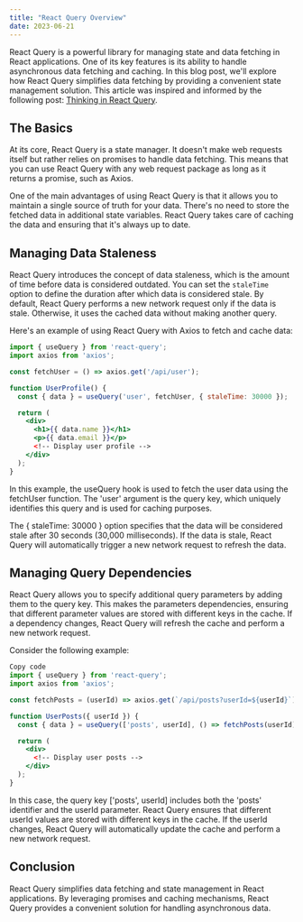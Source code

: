 ```yaml
---
title: "React Query Overview"
date: 2023-06-21
---
```


React Query is a powerful library for managing state and data fetching in React applications. One of its key features is its ability to handle asynchronous data fetching and caching. In this blog post, we'll explore how React Query simplifies data fetching by providing a convenient state management solution. This article was inspired and informed by the following post: [Thinking in React Query](https://tkdodo.eu/blog/thinking-in-react-query?utm_source=reactdigest&utm_medium&utm_campaign=1664).

## The Basics

At its core, React Query is a state manager. It doesn't make web requests itself but rather relies on promises to handle data fetching. This means that you can use React Query with any web request package as long as it returns a promise, such as Axios.

One of the main advantages of using React Query is that it allows you to maintain a single source of truth for your data. There's no need to store the fetched data in additional state variables. React Query takes care of caching the data and ensuring that it's always up to date.

## Managing Data Staleness

React Query introduces the concept of data staleness, which is the amount of time before data is considered outdated. You can set the `staleTime` option to define the duration after which data is considered stale. By default, React Query performs a new network request only if the data is stale. Otherwise, it uses the cached data without making another query.

Here's an example of using React Query with Axios to fetch and cache data:

```jsx
import { useQuery } from 'react-query';
import axios from 'axios';

const fetchUser = () => axios.get('/api/user');

function UserProfile() {
  const { data } = useQuery('user', fetchUser, { staleTime: 30000 });

  return (
    <div>
      <h1>{{ data.name }}</h1>
      <p>{{ data.email }}</p>
      <!-- Display user profile -->
    </div>
  );
}
```

In this example, the useQuery hook is used to fetch the user data using the fetchUser function. The 'user' argument is the query key, which uniquely identifies this query and is used for caching purposes.

The { staleTime: 30000 } option specifies that the data will be considered stale after 30 seconds (30,000 milliseconds). If the data is stale, React Query will automatically trigger a new network request to refresh the data.

## Managing Query Dependencies

React Query allows you to specify additional query parameters by adding them to the query key. This makes the parameters dependencies, ensuring that different parameter values are stored with different keys in the cache. If a dependency changes, React Query will refresh the cache and perform a new network request.

Consider the following example:

```jsx
Copy code
import { useQuery } from 'react-query';
import axios from 'axios';

const fetchPosts = (userId) => axios.get(`/api/posts?userId=${userId}`);

function UserPosts({ userId }) {
  const { data } = useQuery(['posts', userId], () => fetchPosts(userId));

  return (
    <div>
      <!-- Display user posts -->
    </div>
  );
}
```

In this case, the query key ['posts', userId] includes both the 'posts' identifier and the userId parameter. React Query ensures that different userId values are stored with different keys in the cache. If the userId changes, React Query will automatically update the cache and perform a new network request.

## Conclusion

React Query simplifies data fetching and state management in React applications. By leveraging promises and caching mechanisms, React Query provides a convenient solution for handling asynchronous data.
